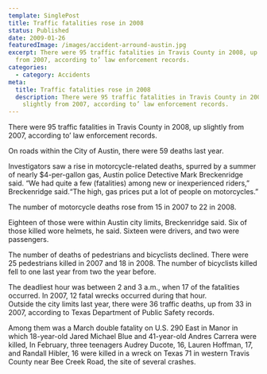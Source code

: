 ```yaml
---
template: SinglePost
title: Traffic fatalities rose in 2008
status: Published
date: 2009-01-26
featuredImage: /images/accident-arround-austin.jpg
excerpt: There were 95 traffic fatalities in Travis County in 2008, up slightly
  from 2007, according to’ law enforcement records.
categories:
  - category: Accidents
meta:
  title: Traffic fatalities rose in 2008
  description: There were 95 traffic fatalities in Travis County in 2008, up
    slightly from 2007, according to’ law enforcement records.
---
```

<!--StartFragment-->

There were 95 traffic fatalities in Travis County in 2008, up slightly from 2007, according to’ law enforcement records.

On roads within the City of Austin, there were 59 deaths last year.

Investigators saw a rise in motorcycle-related deaths, spurred by a summer of nearly $4-per-gallon gas, Austin police Detective Mark Breckenridge said. “We had quite a few (fatalities) among new or inexperienced riders,” Breckenridge said.“The high, gas prices put a lot of people on motorcycles.”

The number of motorcycle deaths rose from 15 in 2007 to 22 in 2008.

Eighteen of those were within Austin city limits, Breckenridge said. Six of those killed wore helmets, he said. Sixteen were drivers, and two were passengers.

The number of deaths of pedestrians and bicyclists declined. There were 25 pedestrians killed in 2007 and 18 in 2008. The number of bicyclists killed fell to one last year from two the year before.

The deadliest hour was between 2 and 3 a.m., when 17 of the fatalities occurred. In 2007, 12 fatal wrecks occurred during that hour.\
Outside the city limits last year, there were 36 traffic deaths, up from 33 in 2007, according to Texas Department of Public Safety records.

Among them was a March double fatality on U.S. 290 East in Manor in which 18-year-old Jared Michael Blue and 41-year-old Andres Carrera were killed, In February, three teenagers Audrey Ducote, 16, Lauren Hoffman, 17, and Randall Hibler, 16 were killed in a wreck on Texas 71 in western Travis County near Bee Creek Road, the site of several crashes.

<!--EndFragment-->